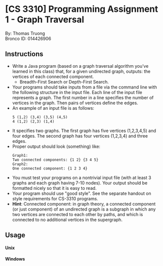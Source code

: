 # [CS 3310] Programming Assignment 1 - Graph Traversal
By: Thomas Truong\
Bronco ID: 014426906

## Instructions
- Write a Java program (based on a graph traversal algorithm you’ve learned in this class) that, for a given undirected graph, outputs: the vertices of each connected component.
  - Breadth-First Search or Depth-First Search.
- Your programs should take inputs from a file via the command line with the following structure in the input file. Each line of the input file represents a graph. The first number in a line specifies the number of vertices in the graph. Then pairs of vertices define the edges.
- An example of an input file is as follows:
  ```
  5 (1,2) (3,4) (3,5) (4,5)
  4 (1,2) (2,3) (1,4)
  ```
- It specifies two graphs. The first graph has five vertices (1,2,3,4,5) and four edges. The second graph has four vertices (1,2,3,4) and three edges.
- Proper output should look (something) like:
  ```
  Graph1:
  Two connected components: {1 2} {3 4 5}
  Graph2:
  One connected component: {1 2 3 4}
  ```
- You must test your programs on a nontrivial input file (with at least 3 graphs and each graph having 7-10 nodes). Your output should be formatted nicely so that it is easy to read.
- Your program should use "good style". See the separate handout on style requirements for CS-3310 programs.
- **Hint**: Connected component: in graph theory, a connected component (or just component) of an undirected graph is a subgraph in which any two vertices are connected to each other by paths, and which is connected to no additional vertices in the supergraph.

## Usage
#### Unix
#### Windows
